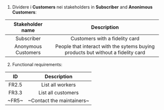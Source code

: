 1. Dividere i **Customers** nei stakeholders in **Subscriber** and **Anonimous Customers**:

| Stakeholder name | Description | 
| :---: | :---: |
| Subscriber | Customers with a fidelity card |
| Anonymous Customers | People that interact with the sytems buying products but without a fidelity card |

2. Functional requirements:

| ID | Description |
| :---: | :---: |
| FR2.5 | List all workers |
| FR3.3 | List all customers |
| ~FR5~ | ~Contact the maintainers~ |
